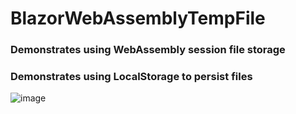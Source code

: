 # BlazorWebAssemblyTempFile
### Demonstrates using WebAssembly session file storage
### Demonstrates using LocalStorage to persist files
![image](https://github.com/ADefWebserver/BlazorWebAssemblyTempFile/assets/1857799/3aa7f5bc-e93e-4a1f-9a21-07d357d1fe6b)

